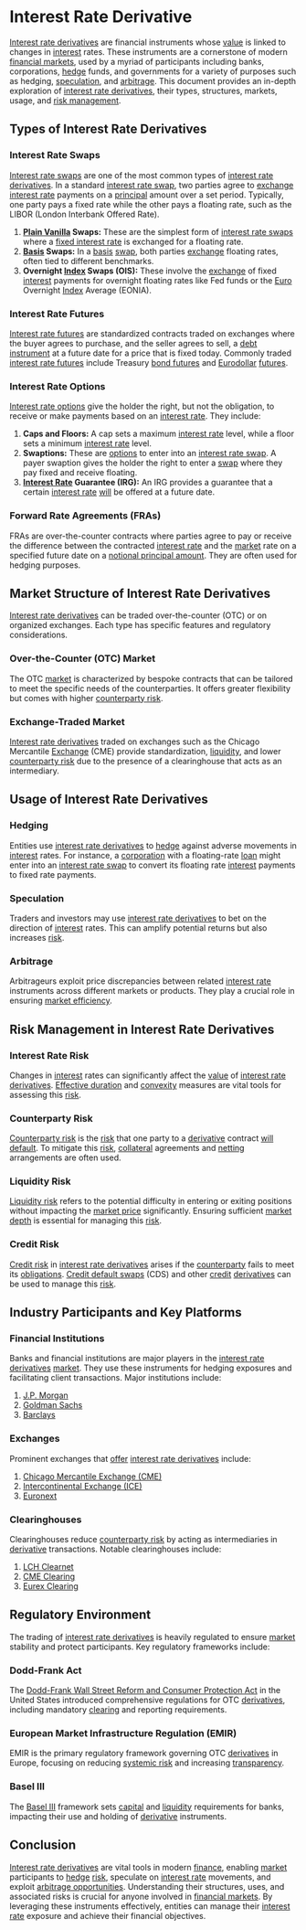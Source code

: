 # Interest Rate Derivative

[Interest rate derivatives](../i/interest_rate_derivatives.md) are financial instruments whose [value](../v/value.md) is linked to changes in [interest](../i/interest.md) rates. These instruments are a cornerstone of modern [financial markets](../f/financial_market.md), used by a myriad of participants including banks, corporations, [hedge](../h/hedge.md) funds, and governments for a variety of purposes such as hedging, [speculation](../s/speculation.md), and [arbitrage](../a/arbitrage.md). This document provides an in-depth exploration of [interest rate derivatives](../i/interest_rate_derivatives.md), their types, structures, markets, usage, and [risk management](../r/risk_management.md).

## Types of Interest Rate Derivatives

### Interest Rate Swaps

[Interest rate swaps](../i/interest_rate_swaps.md) are one of the most common types of [interest rate derivatives](../i/interest_rate_derivatives.md). In a standard [interest rate swap](../i/interest_rate_swap.md), two parties agree to [exchange](../e/exchange.md) [interest rate](../i/interest_rate.md) payments on a [principal](../p/principal.md) amount over a set period. Typically, one party pays a fixed rate while the other pays a floating rate, such as the LIBOR (London Interbank Offered Rate).

1. **[Plain Vanilla](../p/plain_vanilla.md) Swaps:** These are the simplest form of [interest rate swaps](../i/interest_rate_swaps.md) where a [fixed interest rate](../f/fixed_interest_rate.md) is exchanged for a floating rate.
2. **[Basis](../b/basis.md) Swaps:** In a [basis](../b/basis.md) [swap](../s/swap.md), both parties [exchange](../e/exchange.md) floating rates, often tied to different benchmarks.
3. **Overnight [Index](../i/index.md) Swaps (OIS):** These involve the [exchange](../e/exchange.md) of fixed [interest](../i/interest.md) payments for overnight floating rates like Fed funds or the [Euro](../e/euro.md) Overnight [Index](../i/index.md) Average (EONIA).

### Interest Rate Futures

[Interest rate futures](../i/interest_rate_futures.md) are standardized contracts traded on exchanges where the buyer agrees to purchase, and the seller agrees to sell, a [debt instrument](../d/debt_instrument.md) at a future date for a price that is fixed today. Commonly traded [interest rate futures](../i/interest_rate_futures.md) include Treasury [bond futures](../b/bond_futures.md) and [Eurodollar](../e/eurodollar.md) [futures](../f/futures.md).

### Interest Rate Options

[Interest rate options](../i/interest_rate_options.md) give the holder the right, but not the obligation, to receive or make payments based on an [interest rate](../i/interest_rate.md). They include:

1. **Caps and Floors:** A cap sets a maximum [interest rate](../i/interest_rate.md) level, while a floor sets a minimum [interest rate](../i/interest_rate.md) level.
2. **Swaptions:** These are [options](../o/options.md) to enter into an [interest rate swap](../i/interest_rate_swap.md). A payer swaption gives the holder the right to enter a [swap](../s/swap.md) where they pay fixed and receive floating.
3. **[Interest Rate](../i/interest_rate.md) Guarantee (IRG):** An IRG provides a guarantee that a certain [interest rate](../i/interest_rate.md) [will](../w/will.md) be offered at a future date.

### Forward Rate Agreements (FRAs)

FRAs are over-the-counter contracts where parties agree to pay or receive the difference between the contracted [interest rate](../i/interest_rate.md) and the [market](../m/market.md) rate on a specified future date on a [notional principal amount](../n/notional_principal_amount.md). They are often used for hedging purposes.

## Market Structure of Interest Rate Derivatives

[Interest rate derivatives](../i/interest_rate_derivatives.md) can be traded over-the-counter (OTC) or on organized exchanges. Each type has specific features and regulatory considerations.

### Over-the-Counter (OTC) Market

The OTC [market](../m/market.md) is characterized by bespoke contracts that can be tailored to meet the specific needs of the counterparties. It offers greater flexibility but comes with higher [counterparty risk](../c/counterparty_risk.md).

### Exchange-Traded Market

[Interest rate derivatives](../i/interest_rate_derivatives.md) traded on exchanges such as the Chicago Mercantile [Exchange](../e/exchange.md) (CME) provide standardization, [liquidity](../l/liquidity.md), and lower [counterparty risk](../c/counterparty_risk.md) due to the presence of a clearinghouse that acts as an intermediary.

## Usage of Interest Rate Derivatives

### Hedging

Entities use [interest rate derivatives](../i/interest_rate_derivatives.md) to [hedge](../h/hedge.md) against adverse movements in [interest](../i/interest.md) rates. For instance, a [corporation](../c/corporation.md) with a floating-rate [loan](../l/loan.md) might enter into an [interest rate swap](../i/interest_rate_swap.md) to convert its floating rate [interest](../i/interest.md) payments to fixed rate payments.

### Speculation

Traders and investors may use [interest rate derivatives](../i/interest_rate_derivatives.md) to bet on the direction of [interest](../i/interest.md) rates. This can amplify potential returns but also increases [risk](../r/risk.md).

### Arbitrage

Arbitrageurs exploit price discrepancies between related [interest rate](../i/interest_rate.md) instruments across different markets or products. They play a crucial role in ensuring [market efficiency](../m/market_efficiency.md).

## Risk Management in Interest Rate Derivatives

### Interest Rate Risk

Changes in [interest](../i/interest.md) rates can significantly affect the [value](../v/value.md) of [interest rate derivatives](../i/interest_rate_derivatives.md). [Effective duration](../e/effective_duration.md) and [convexity](../c/convexity.md) measures are vital tools for assessing this [risk](../r/risk.md).

### Counterparty Risk

[Counterparty risk](../c/counterparty_risk.md) is the [risk](../r/risk.md) that one party to a [derivative](../d/derivative.md) contract [will](../w/will.md) [default](../d/default.md). To mitigate this [risk](../r/risk.md), [collateral](../c/collateral.md) agreements and [netting](../n/netting.md) arrangements are often used.

### Liquidity Risk

[Liquidity risk](../l/liquidity_risk.md) refers to the potential difficulty in entering or exiting positions without impacting the [market price](../m/market_price.md) significantly. Ensuring sufficient [market depth](../m/market_depth.md) is essential for managing this [risk](../r/risk.md).

### Credit Risk

[Credit risk](../c/credit_risk.md) in [interest rate derivatives](../i/interest_rate_derivatives.md) arises if the [counterparty](../c/counterparty.md) fails to meet its [obligations](../o/obligation.md). [Credit default swaps](../c/credit_default_swaps.md) (CDS) and other [credit](../c/credit.md) [derivatives](../d/derivatives.md) can be used to manage this [risk](../r/risk.md).

## Industry Participants and Key Platforms

### Financial Institutions

Banks and financial institutions are major players in the [interest rate derivatives](../i/interest_rate_derivatives.md) [market](../m/market.md). They use these instruments for hedging exposures and facilitating client transactions. Major institutions include:

1. [J.P. Morgan](https://www.jpmorganchase.com)
2. [Goldman Sachs](https://www.goldmansachs.com)
3. [Barclays](https://www.barclays.co.uk)

### Exchanges

Prominent exchanges that [offer](../o/offer.md) [interest rate derivatives](../i/interest_rate_derivatives.md) include:

1. [Chicago Mercantile Exchange (CME)](https://www.cmegroup.com)
2. [Intercontinental Exchange (ICE)](https://www.theice.com)
3. [Euronext](https://www.euronext.com)

### Clearinghouses

Clearinghouses reduce [counterparty risk](../c/counterparty_risk.md) by acting as intermediaries in [derivative](../d/derivative.md) transactions. Notable clearinghouses include:

1. [LCH Clearnet](https://www.lch.com)
2. [CME Clearing](https://www.cmegroup.com/clearing.html)
3. [Eurex Clearing](https://www.eurex.com/ex-en/clearing)

## Regulatory Environment

The trading of [interest rate derivatives](../i/interest_rate_derivatives.md) is heavily regulated to ensure [market](../m/market.md) stability and protect participants. Key regulatory frameworks include:

### Dodd-Frank Act

The [Dodd-Frank Wall Street Reform and Consumer Protection Act](../d/dodd-frank_wall_street_reform_and_consumer_protection_act.md) in the United States introduced comprehensive regulations for OTC [derivatives](../d/derivatives.md), including mandatory [clearing](../c/clearing.md) and reporting requirements.

### European Market Infrastructure Regulation (EMIR)

EMIR is the primary regulatory framework governing OTC [derivatives](../d/derivatives.md) in Europe, focusing on reducing [systemic risk](../s/systemic_risk.md) and increasing [transparency](../t/transparency.md).

### Basel III

The [Basel III](../b/basel_iii.md) framework sets [capital](../c/capital.md) and [liquidity](../l/liquidity.md) requirements for banks, impacting their use and holding of [derivative](../d/derivative.md) instruments.

## Conclusion

[Interest rate derivatives](../i/interest_rate_derivatives.md) are vital tools in modern [finance](../f/finance.md), enabling [market](../m/market.md) participants to [hedge](../h/hedge.md) [risk](../r/risk.md), speculate on [interest rate](../i/interest_rate.md) movements, and exploit [arbitrage opportunities](../a/arbitrage_opportunities.md). Understanding their structures, uses, and associated risks is crucial for anyone involved in [financial markets](../f/financial_market.md). By leveraging these instruments effectively, entities can manage their [interest rate](../i/interest_rate.md) exposure and achieve their financial objectives.